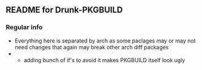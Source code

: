 ## README for Drunk-PKGBUILD

### Regular info

* Everything here is separated by arch as some paclages may or may not need changes that again may break other arch diff packages
* + adding bunch of if's to avoid it makes PKGBUILD itself look ugly
